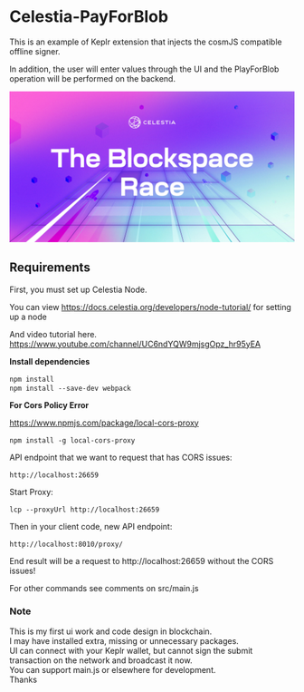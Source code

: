 # Celestia-PayForBlob

This is an example of Keplr extension that injects the cosmJS compatible offline signer.

In addition, the user will enter values through the UI and the PlayForBlob operation will be performed on the backend.

![](blockspacerace.png)

## __Requirements__

First, you must set up Celestia Node.

You can view https://docs.celestia.org/developers/node-tutorial/ for setting up a node

And video tutorial here. <https://www.youtube.com/channel/UC6ndYQW9mjsgOpz_hr95yEA> 

**Install dependencies**

```
npm install
npm install --save-dev webpack
```

**For Cors Policy Error**

<https://www.npmjs.com/package/local-cors-proxy> 
```
npm install -g local-cors-proxy
```
API endpoint that we want to request that has CORS issues:
```
http://localhost:26659
```
Start Proxy:
```
lcp --proxyUrl http://localhost:26659
```
Then in your client code, new API endpoint:
```
http://localhost:8010/proxy/
```
End result will be a request to http://localhost:26659 without the CORS issues!

For other commands see comments on src/main.js 

### __Note__
This is my first ui work and code design in blockchain.  
I may have installed extra, missing or unnecessary packages.  
UI can connect with your Keplr wallet, but cannot sign the submit transaction on the network and broadcast it now.  
You can support main.js or elsewhere for development.  
Thanks




